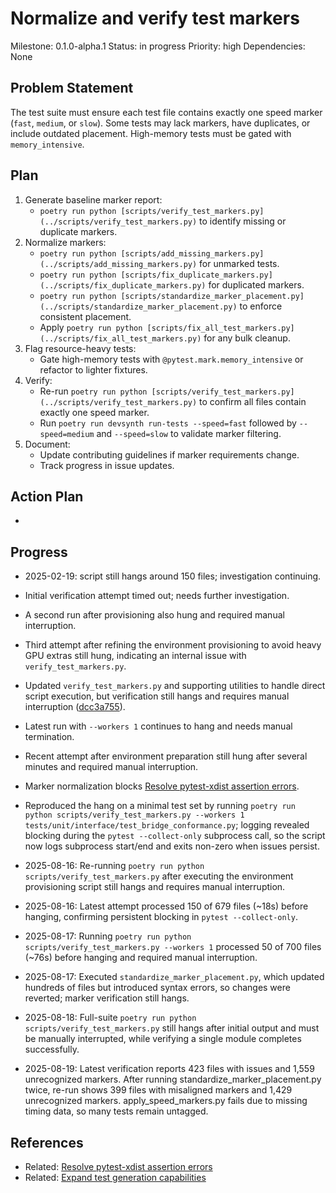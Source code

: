 # Normalize and verify test markers
Milestone: 0.1.0-alpha.1
Status: in progress
Priority: high
Dependencies: None

## Problem Statement
<description>



The test suite must ensure each test file contains exactly one speed marker (`fast`, `medium`, or `slow`). Some tests may lack markers, have duplicates, or include outdated placement. High-memory tests must be gated with `memory_intensive`.

## Plan
1. Generate baseline marker report:
   - `poetry run python [scripts/verify_test_markers.py](../scripts/verify_test_markers.py)` to identify missing or duplicate markers.
2. Normalize markers:
   - `poetry run python [scripts/add_missing_markers.py](../scripts/add_missing_markers.py)` for unmarked tests.
   - `poetry run python [scripts/fix_duplicate_markers.py](../scripts/fix_duplicate_markers.py)` for duplicated markers.
   - `poetry run python [scripts/standardize_marker_placement.py](../scripts/standardize_marker_placement.py)` to enforce consistent placement.
   - Apply `poetry run python [scripts/fix_all_test_markers.py](../scripts/fix_all_test_markers.py)` for any bulk cleanup.
3. Flag resource-heavy tests:
   - Gate high-memory tests with `@pytest.mark.memory_intensive` or refactor to lighter fixtures.
4. Verify:
   - Re-run `poetry run python [scripts/verify_test_markers.py](../scripts/verify_test_markers.py)` to confirm all files contain exactly one speed marker.
   - Run `poetry run devsynth run-tests --speed=fast` followed by `--speed=medium` and `--speed=slow` to validate marker filtering.
5. Document:
   - Update contributing guidelines if marker requirements change.
   - Track progress in issue updates.

## Action Plan
- <tasks>

## Progress
- 2025-02-19: script still hangs around 150 files; investigation continuing.

- Initial verification attempt timed out; needs further investigation.
- A second run after provisioning also hung and required manual interruption.
- Third attempt after refining the environment provisioning to avoid heavy GPU extras still hung, indicating an internal issue with `verify_test_markers.py`.
- Updated `verify_test_markers.py` and supporting utilities to handle direct script execution, but verification still hangs and requires manual interruption ([dcc3a755](../commit/dcc3a755)).
- Latest run with `--workers 1` continues to hang and needs manual termination.
- Recent attempt after environment preparation still hung after several minutes and required manual interruption.
- Marker normalization blocks [Resolve pytest-xdist assertion errors](Resolve-pytest-xdist-assertion-errors.md).
- Reproduced the hang on a minimal test set by running `poetry run python scripts/verify_test_markers.py --workers 1 tests/unit/interface/test_bridge_conformance.py`; logging revealed blocking during the `pytest --collect-only` subprocess call, so the script now logs subprocess start/end and exits non-zero when issues persist.
- 2025-08-16: Re-running `poetry run python scripts/verify_test_markers.py` after executing the environment provisioning script still hangs and requires manual interruption.
- 2025-08-16: Latest attempt processed 150 of 679 files (~18s) before hanging, confirming persistent blocking in `pytest --collect-only`.
- 2025-08-17: Running `poetry run python scripts/verify_test_markers.py --workers 1` processed 50 of 700 files (~76s) before hanging and required manual interruption.
- 2025-08-17: Executed `standardize_marker_placement.py`, which updated hundreds of files but introduced syntax errors, so changes were reverted; marker verification still hangs.
- 2025-08-18: Full-suite `poetry run python scripts/verify_test_markers.py` still hangs after initial output and must be manually interrupted, while verifying a single module completes successfully.

- 2025-08-19: Latest verification reports 423 files with issues and 1,559 unrecognized markers. After running standardize_marker_placement.py twice, re-run shows 399 files with misaligned markers and 1,429 unrecognized markers. apply_speed_markers.py fails due to missing timing data, so many tests remain untagged.

## References

- Related: [Resolve pytest-xdist assertion errors](Resolve-pytest-xdist-assertion-errors.md)
- Related: [Expand test generation capabilities](Expand-test-generation-capabilities.md)
